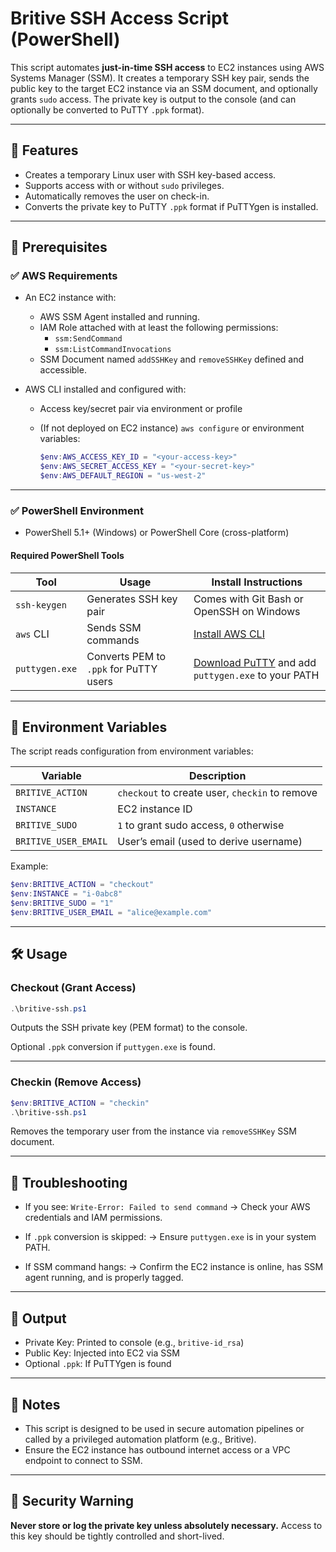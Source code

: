 # Britive SSH Access Script (PowerShell)

This script automates **just-in-time SSH access** to EC2 instances using AWS Systems Manager (SSM). It creates a temporary SSH key pair, sends the public key to the target EC2 instance via an SSM document, and optionally grants `sudo` access. The private key is output to the console (and can optionally be converted to PuTTY `.ppk` format).

---

## 🚀 Features

- Creates a temporary Linux user with SSH key-based access.
- Supports access with or without `sudo` privileges.
- Automatically removes the user on check-in.
- Converts the private key to PuTTY `.ppk` format if PuTTYgen is installed.

---

## 🧰 Prerequisites

### ✅ AWS Requirements

- An EC2 instance with:
  - AWS SSM Agent installed and running.
  - IAM Role attached with at least the following permissions:
    - `ssm:SendCommand`
    - `ssm:ListCommandInvocations`
  - SSM Document named `addSSHKey` and `removeSSHKey` defined and accessible.

- AWS CLI installed and configured with:
  - Access key/secret pair via environment or profile
  - (If not deployed on EC2 instance) `aws configure` or environment variables:

    ```powershell
    $env:AWS_ACCESS_KEY_ID = "<your-access-key>"
    $env:AWS_SECRET_ACCESS_KEY = "<your-secret-key>"
    $env:AWS_DEFAULT_REGION = "us-west-2"
    ```

---

### ✅ PowerShell Environment

- PowerShell 5.1+ (Windows) or PowerShell Core (cross-platform)

#### Required PowerShell Tools

| Tool          | Usage                                  | Install Instructions                                     |
|---------------|----------------------------------------|----------------------------------------------------------|
| `ssh-keygen`  | Generates SSH key pair                 | Comes with Git Bash or OpenSSH on Windows                |
| `aws` CLI     | Sends SSM commands                     | [Install AWS CLI](https://docs.aws.amazon.com/cli/latest/userguide/install-cliv2.html) |
| `puttygen.exe`| Converts PEM to `.ppk` for PuTTY users | [Download PuTTY](https://www.chiark.greenend.org.uk/~sgtatham/putty/latest.html) and add `puttygen.exe` to your PATH |

---

## 🔧 Environment Variables

The script reads configuration from environment variables:

| Variable             | Description                                     |
|----------------------|-------------------------------------------------|
| `BRITIVE_ACTION`     | `checkout` to create user, `checkin` to remove  |
| `INSTANCE`           | EC2 instance ID                                 |
| `BRITIVE_SUDO`       | `1` to grant sudo access, `0` otherwise         |
| `BRITIVE_USER_EMAIL` | User’s email (used to derive username)          |

Example:

```powershell
$env:BRITIVE_ACTION = "checkout"
$env:INSTANCE = "i-0abc8"
$env:BRITIVE_SUDO = "1"
$env:BRITIVE_USER_EMAIL = "alice@example.com"
````

---

## 🛠️ Usage

### Checkout (Grant Access)

```powershell
.\britive-ssh.ps1
```

Outputs the SSH private key (PEM format) to the console.

Optional `.ppk` conversion if `puttygen.exe` is found.

---

### Checkin (Remove Access)

```powershell
$env:BRITIVE_ACTION = "checkin"
.\britive-ssh.ps1
```

Removes the temporary user from the instance via `removeSSHKey` SSM document.

---

## 🧪 Troubleshooting

- If you see:
  `Write-Error: Failed to send command`
  → Check your AWS credentials and IAM permissions.

- If `.ppk` conversion is skipped:
  → Ensure `puttygen.exe` is in your system PATH.

- If SSM command hangs:
  → Confirm the EC2 instance is online, has SSM agent running, and is properly tagged.

---

## 📁 Output

- Private Key: Printed to console (e.g., `britive-id_rsa`)
- Public Key: Injected into EC2 via SSM
- Optional `.ppk`: If PuTTYgen is found

---

## 📌 Notes

* This script is designed to be used in secure automation pipelines or called by a privileged automation platform (e.g., Britive).
* Ensure the EC2 instance has outbound internet access or a VPC endpoint to connect to SSM.

---

## 🔐 Security Warning

**Never store or log the private key unless absolutely necessary.**
Access to this key should be tightly controlled and short-lived.
